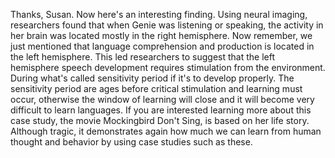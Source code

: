 Thanks, Susan. Now here's an interesting finding. Using neural imaging,
researchers found that when Genie was listening or speaking, the activity in
her brain was located mostly in the right hemisphere. Now remember, we just
mentioned that language comprehension and production is located in the left
hemisphere. This led researchers to suggest that the left hemisphere speech
development requires stimulation from the environment. During what's called
sensitivity period if it's to develop properly. The sensitivity period are ages
before critical stimulation and learning must occur, otherwise the window of
learning will close and it will become very difficult to learn languages. If
you are interested learning more about this case study, the movie Mockingbird
Don't Sing, is based on her life story. Although tragic, it demonstrates again
how much we can learn from human thought and behavior by using case studies
such as these.

